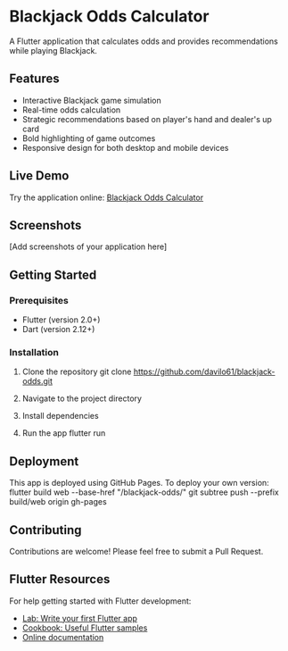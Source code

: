 # Blackjack Odds Calculator

A Flutter application that calculates odds and provides recommendations while playing Blackjack.

## Features

- Interactive Blackjack game simulation
- Real-time odds calculation
- Strategic recommendations based on player's hand and dealer's up card
- Bold highlighting of game outcomes
- Responsive design for both desktop and mobile devices

## Live Demo

Try the application online: [Blackjack Odds Calculator](https://davilo61.github.io/blackjack-odds/)

## Screenshots

[Add screenshots of your application here]

## Getting Started

### Prerequisites

- Flutter (version 2.0+)
- Dart (version 2.12+)

### Installation

1. Clone the repository
git clone https://github.com/davilo61/blackjack-odds.git


2. Navigate to the project directory

3. Install dependencies

4. Run the app
flutter run

## Deployment

This app is deployed using GitHub Pages. To deploy your own version:
flutter build web --base-href "/blackjack-odds/" git subtree push --prefix build/web origin gh-pages


## Contributing

Contributions are welcome! Please feel free to submit a Pull Request.

## Flutter Resources

For help getting started with Flutter development:
- [Lab: Write your first Flutter app](https://docs.flutter.dev/get-started/codelab)
- [Cookbook: Useful Flutter samples](https://docs.flutter.dev/cookbook)
- [Online documentation](https://docs.flutter.dev/)